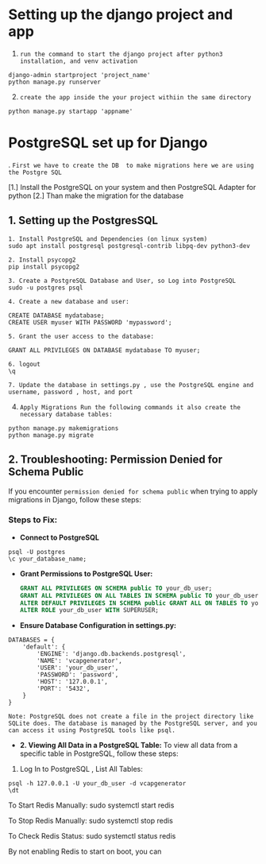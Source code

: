# Setting up the django project and app 

1. `run the command to start the django project after python3 installation, and venv activation`

``` 
django-admin startproject 'project_name' 
python manage.py runserver
```

2. `create the app inside the your project withiin the same directory`

```
python manage.py startapp 'appname'

```


# PostgreSQL set up for Django

. `First we have to create the DB  to make migrations here we are using the Postgre SQL`

[1.] Install the PostgreSQL on your system and then PostgreSQL Adapter for python 
[2.] Than make the migration for the database

## 1. Setting up the PostgresSQL
```
1. Install PostgreSQL and Dependencies (on linux system)
sudo apt install postgresql postgresql-contrib libpq-dev python3-dev

2. Install psycopg2
pip install psycopg2

3. Create a PostgreSQL Database and User, so Log into PostgreSQL
sudo -u postgres psql

4. Create a new database and user:

CREATE DATABASE mydatabase;
CREATE USER myuser WITH PASSWORD 'mypassword';

5. Grant the user access to the database:

GRANT ALL PRIVILEGES ON DATABASE mydatabase TO myuser;

6. logout
\q

7. Update the database in settings.py , use the PostgreSQL engine and username, password , host, and port
```
4.  `Apply Migrations Run the following commands it also create the necessary database tables:`

```
python manage.py makemigrations
python manage.py migrate
```

## 2. Troubleshooting: Permission Denied for Schema Public

If you encounter `permission denied for schema public` when trying to apply migrations in Django, follow these steps:

### Steps to Fix:

- **Connect to PostgreSQL**

```
psql -U postgres
\c your_database_name;

```

- **Grant Permissions to PostgreSQL User:**

  ```sql
  GRANT ALL PRIVILEGES ON SCHEMA public TO your_db_user;
  GRANT ALL PRIVILEGES ON ALL TABLES IN SCHEMA public TO your_db_user;
  ALTER DEFAULT PRIVILEGES IN SCHEMA public GRANT ALL ON TABLES TO your_db_user;
  ALTER ROLE your_db_user WITH SUPERUSER;

- **Ensure Database Configuration in settings.py:**  

```
DATABASES = {
    'default': {
        'ENGINE': 'django.db.backends.postgresql',
        'NAME': 'vcapgenerator',
        'USER': 'your_db_user',
        'PASSWORD': 'password',
        'HOST': '127.0.0.1',
        'PORT': '5432',
    }
}
```

```
Note: PostgreSQL does not create a file in the project directory like SQLite does. The database is managed by the PostgreSQL server, and you can access it using PostgreSQL tools like psql.
```


- **2. Viewing All Data in a PostgreSQL Table:**
To view all data from a specific table in PostgreSQL, follow these steps:

1. Log In to PostgreSQL , List All Tables:
```
psql -h 127.0.0.1 -U your_db_user -d vcapgenerator
\dt

```


To Start Redis Manually:
sudo systemctl start redis

To Stop Redis Manually:
sudo systemctl stop redis

To Check Redis Status:
sudo systemctl status redis

By not enabling Redis to start on boot, you can